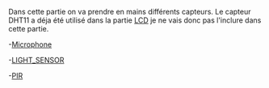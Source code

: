 Dans cette partie on va prendre en mains différents capteurs. Le capteur DHT11 a déja été utilisé dans la partie [LCD](LCD) je ne vais donc pas l'inclure dans cette partie.

-[Microphone](microphone)

-[LIGHT_SENSOR](LIGHT_SENSOR)

-[PIR](PIR)
